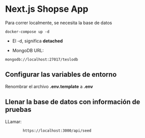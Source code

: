 # Next.js Shopse App
Para correr localmente, se necesita la base de datos
```
docker-compose up -d
```

* El -d, significa __detached__

* MongoDB URL:
```
mongodb://localhost:27017/teslodb
```

## Configurar las variables de entorno
Renombrar el archivo __.env.template__ a __.env__

## Llenar la base de datos con información de pruebas

LLamar:
```
		https://localhost:3000/api/seed
```